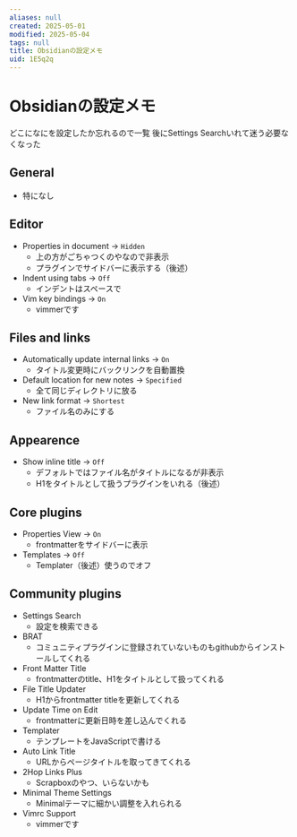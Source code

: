 ```yaml
---
aliases: null
created: 2025-05-01
modified: 2025-05-04
tags: null
title: Obsidianの設定メモ
uid: 1E5q2q
---
```


# Obsidianの設定メモ

どこになにを設定したか忘れるので一覧
後にSettings Searchいれて迷う必要なくなった

## General

- 特になし

## Editor

- Properties in document -> `Hidden`
    - 上の方がごちゃつくのやなので非表示
    - プラグインでサイドバーに表示する（後述）
- Indent using tabs -> `Off`
    - インデントはスペースで
- Vim key bindings -> `On`
    - vimmerです

## Files and links

- Automatically update internal links -> `On`
    - タイトル変更時にバックリンクを自動置換
- Default location for new notes -> `Specified`
    - 全て同じディレクトリに放る
- New link format -> `Shortest`
    - ファイル名のみにする

## Appearence

- Show inline title -> `Off`
    - デフォルトではファイル名がタイトルになるが非表示
    - H1をタイトルとして扱うプラグインをいれる（後述）

## Core plugins

- Properties View -> `On`
    - frontmatterをサイドバーに表示
- Templates -> `Off`
    - Templater（後述）使うのでオフ

## Community plugins

- Settings Search
    - 設定を検索できる
- BRAT
    - コミュニティプラグインに登録されていないものもgithubからインストールしてくれる
- Front Matter Title
    - frontmatterのtitle、H1をタイトルとして扱ってくれる
- File Title Updater
    - H1からfrontmatter titleを更新してくれる
- Update Time on Edit
    - frontmatterに更新日時を差し込んでくれる
- Templater
    - テンプレートをJavaScriptで書ける
- Auto Link Title
    - URLからページタイトルを取ってきてくれる
- 2Hop Links Plus
    - Scrapboxのやつ、いらないかも
- Minimal Theme Settings
    - Minimalテーマに細かい調整を入れられる
- Vimrc Support
    - vimmerです